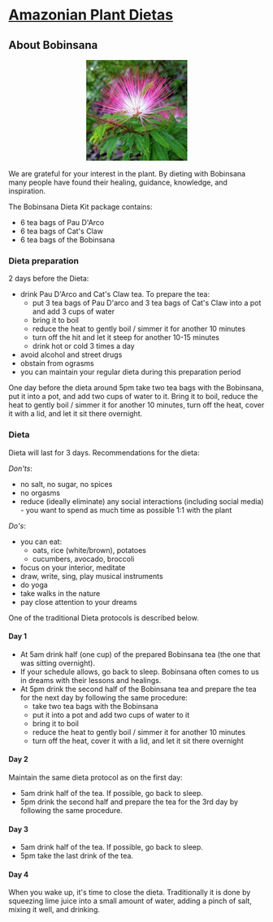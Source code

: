 # [Amazonian Plant Dietas](./)

## About Bobinsana

<div style="text-align: center;">
  <img src="/assets/images/small/bobinsana.jpg" />
</div>

We are grateful for your interest in the plant. By dieting with Bobinsana many people have found their healing, guidance, knowledge, and inspiration.

The Bobinsana Dieta Kit package contains:
- 6 tea bags of Pau D'Arco
- 6 tea bags of Cat's Claw
- 6 tea bags of the Bobinsana

### Dieta preparation

2 days before the Dieta:
- drink Pau D'Arco and Cat's Claw tea. To prepare the tea:
  - put 3 tea bags of Pau D'arco and 3 tea bags of Cat's Claw into a pot and add 3 cups of water
  - bring it to boil
  - reduce the heat to gently boil / simmer it for another 10 minutes
  - turn off the hit and let it steep for another 10-15 minutes
  - drink hot or cold 3 times a day
- avoid alcohol and street drugs
- obstain from ograsms
- you can maintain your regular dieta during this preparation period

One day before the dieta around 5pm take two tea bags with the Bobinsana, put it into a pot, and add two cups of water to it. 
Bring it to boil, reduce the heat to gently boil / simmer it for another 10 minutes, turn off the heat, cover it with a lid, and let it sit there overnight. 

### Dieta

Dieta will last for 3 days. Recommendations for the dieta:

_Don'ts_:
- no salt, no sugar, no spices
- no orgasms
- reduce (ideally eliminate) any social interactions (including social media) - you want to spend as much time as possible 1:1 with the plant

_Do's_:
- you can eat:
  - oats, rice (white/brown), potatoes
  - cucumbers, avocado, broccoli
- focus on your interior, meditate
- draw, write, sing, play musical instruments
- do yoga
- take walks in the nature
- pay close attention to your dreams

One of the traditional Dieta protocols is described below.

#### Day 1

- At 5am drink half (one cup) of the prepared Bobinsana tea (the one that was sitting overnight).
- If your schedule allows, go back to sleep. Bobinsana often comes to us in dreams with their lessons and healings.
- At 5pm drink the second half of the Bobinsana tea and prepare the tea for the next day by following the same procedure: 
  - take two tea bags with the Bobinsana
  - put it into a pot and add two cups of water to it 
  - bring it to boil
  - reduce the heat to gently boil / simmer it for another 10 minutes
  - turn off the heat, cover it with a lid, and let it sit there overnight 

#### Day 2

Maintain the same dieta protocol as on the first day:

- 5am drink half of the tea. If possible, go back to sleep.
- 5pm drink the second half and prepare the tea for the 3rd day by following the same procedure.

#### Day 3

- 5am drink half of the tea. If possible, go back to sleep.
- 5pm take the last drink of the tea.


#### Day 4

When you wake up, it's time to close the dieta. 
Traditionally it is done by squeezing lime juice into a small amount of water, adding a pinch of salt, mixing it well, and drinking.

